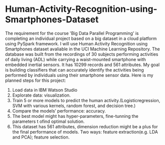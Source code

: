 # Human-Activity-Recognition-using-Smartphones-Dataset
The requirement for the course 'Big Data Parallel Programming' is completing an individual project based on a big dataset in a cloud platform using PySpark framework.
I will use Human Activity Recognition using Smartphones dataset avaliable in the UCI Machine Learning Repository.
The database was built from the recordings of 30 subjects performing activities of daily living (ADL) while carrying a waist-mounted smartphone with embedded inertial sensors. It has 10299 records and 561 attributes. 
My goal is building classifiers that can accurately identify the activities being performed by individuals using their smartphone sensor data.
Here is my planned steps for this project:
1. Load data in IBM Watson Studio
2. Explorate data: visualization.
3. Train 5 or more models to predict the human activity.(Logisticregression, SVM with various kernels, random forest, and decision tree.)
4. Compare the models’ performance: accuracy.
5. The best model might has hyper-parameters, fine-tunning the parameters t ofind optimal solution.
6. This dataset has 561 attributes, dimension reduction might be a plus for the final performance of models. Two ways: feature extraction(e.g. LDA and PCA); feature selection.
